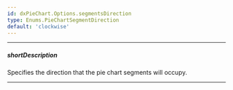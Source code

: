 ```yaml
---
id: dxPieChart.Options.segmentsDirection
type: Enums.PieChartSegmentDirection
default: 'clockwise'
---
```

---
##### shortDescription
Specifies the direction that the pie chart segments will occupy.

---
<!-- Description goes here -->